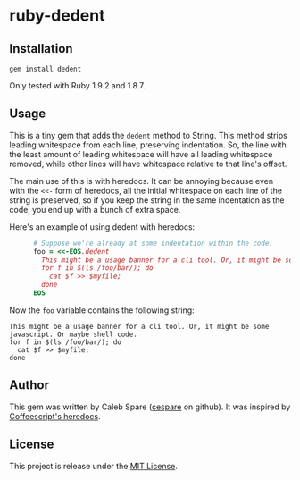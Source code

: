 ruby-dedent
===========

Installation
------------

    gem install dedent

Only tested with Ruby 1.9.2 and 1.8.7.

Usage
-----

This is a tiny gem that adds the `dedent` method to String. This method strips leading whitespace from each
line, preserving indentation. So, the line with the least amount of leading whitespace will have all leading
whitespace removed, while other lines will have whitespace relative to that line's offset.

The main use of this is with heredocs. It can be annoying because even with the `<<-` form of heredocs, all
the initial whitespace on each line of the string is preserved, so if you keep the string in the same
indentation as the code, you end up with a bunch of extra space.

Here's an example of using dedent with heredocs:

``` ruby
      # Suppose we're already at some indentation within the code.
      foo = <<-EOS.dedent
        This might be a usage banner for a cli tool. Or, it might be some javascript. Or maybe shell code.
        for f in $(ls /foo/bar/); do
          cat $f >> $myfile;
        done
      EOS
```

Now the `foo` variable contains the following string:

```
This might be a usage banner for a cli tool. Or, it might be some javascript. Or maybe shell code.
for f in $(ls /foo/bar/); do
  cat $f >> $myfile;
done
```

Author
------

This gem was written by Caleb Spare ([cespare](https://github.com/cespare) on github). It was inspired by
[Coffeescript's heredocs](http://jashkenas.github.com/coffee-script/#strings).

License
-------

This project is release under the [MIT License](http://www.opensource.org/licenses/mit-license.php).
